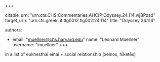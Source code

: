 +++


citable_urn: "urn:cts:CHS:Commentaries.AHCIP:Odyssey.24.114.wjBPzsd"
target_urn: "urn:cts:greekLit:tlg0012.tlg002:24.114"
title: "Odyssey 24.114"

authors:
- email: "muellner@chs.harvard.edu"
  name: "Leonard Muellner"
  username: "lmuellner"
+++

<p>in a list of eukhesthai einai + social relationship (xeinos, hiketēs)</p>